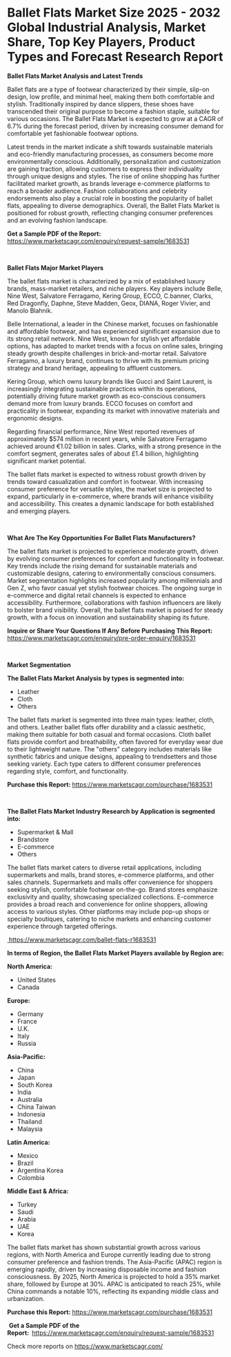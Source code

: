 <p><h1>Ballet Flats Market Size 2025 - 2032 Global Industrial Analysis, Market Share, Top Key Players, Product Types and Forecast Research Report</h1></p><p><strong>Ballet Flats Market Analysis and Latest Trends</strong></p>
<p><p>Ballet flats are a type of footwear characterized by their simple, slip-on design, low profile, and minimal heel, making them both comfortable and stylish. Traditionally inspired by dance slippers, these shoes have transcended their original purpose to become a fashion staple, suitable for various occasions. The Ballet Flats Market is expected to grow at a CAGR of 6.7% during the forecast period, driven by increasing consumer demand for comfortable yet fashionable footwear options. </p><p>Latest trends in the market indicate a shift towards sustainable materials and eco-friendly manufacturing processes, as consumers become more environmentally conscious. Additionally, personalization and customization are gaining traction, allowing customers to express their individuality through unique designs and styles. The rise of online shopping has further facilitated market growth, as brands leverage e-commerce platforms to reach a broader audience. Fashion collaborations and celebrity endorsements also play a crucial role in boosting the popularity of ballet flats, appealing to diverse demographics. Overall, the Ballet Flats Market is positioned for robust growth, reflecting changing consumer preferences and an evolving fashion landscape.</p></p>
<p><strong>Get a Sample PDF of the Report:&nbsp;</strong> <a href="https://www.marketscagr.com/enquiry/request-sample/1683531?utm_campaign=2378&utm_medium=2&utm_source=Github&utm_content=ia&utm_term=07022025&utm_id=ballet-flats">https://www.marketscagr.com/enquiry/request-sample/1683531</a></p>
<p>&nbsp;</p>
<p><strong>Ballet Flats Major Market Players</strong></p>
<p><p>The ballet flats market is characterized by a mix of established luxury brands, mass-market retailers, and niche players. Key players include Belle, Nine West, Salvatore Ferragamo, Kering Group, ECCO, C.banner, Clarks, Red Dragonfly, Daphne, Steve Madden, Geox, DIANA, Roger Vivier, and Manolo Blahnik.</p><p>Belle International, a leader in the Chinese market, focuses on fashionable and affordable footwear, and has experienced significant expansion due to its strong retail network. Nine West, known for stylish yet affordable options, has adapted to market trends with a focus on online sales, bringing steady growth despite challenges in brick-and-mortar retail. Salvatore Ferragamo, a luxury brand, continues to thrive with its premium pricing strategy and brand heritage, appealing to affluent customers.</p><p>Kering Group, which owns luxury brands like Gucci and Saint Laurent, is increasingly integrating sustainable practices within its operations, potentially driving future market growth as eco-conscious consumers demand more from luxury brands. ECCO focuses on comfort and practicality in footwear, expanding its market with innovative materials and ergonomic designs.</p><p>Regarding financial performance, Nine West reported revenues of approximately $574 million in recent years, while Salvatore Ferragamo achieved around €1.02 billion in sales. Clarks, with a strong presence in the comfort segment, generates sales of about £1.4 billion, highlighting significant market potential.</p><p>The ballet flats market is expected to witness robust growth driven by trends toward casualization and comfort in footwear. With increasing consumer preference for versatile styles, the market size is projected to expand, particularly in e-commerce, where brands will enhance visibility and accessibility. This creates a dynamic landscape for both established and emerging players.</p></p>
<p>&nbsp;</p>
<p><strong>What Are The Key Opportunities For Ballet Flats Manufacturers?</strong></p>
<p><p>The ballet flats market is projected to experience moderate growth, driven by evolving consumer preferences for comfort and functionality in footwear. Key trends include the rising demand for sustainable materials and customizable designs, catering to environmentally conscious consumers. Market segmentation highlights increased popularity among millennials and Gen Z, who favor casual yet stylish footwear choices. The ongoing surge in e-commerce and digital retail channels is expected to enhance accessibility. Furthermore, collaborations with fashion influencers are likely to bolster brand visibility. Overall, the ballet flats market is poised for steady growth, with a focus on innovation and sustainability shaping its future.</p></p>
<p><strong>Inquire or Share Your Questions If Any Before Purchasing This Report:</strong> <a href="https://www.marketscagr.com/enquiry/pre-order-enquiry/1683531?utm_campaign=2378&utm_medium=2&utm_source=Github&utm_content=ia&utm_term=07022025&utm_id=ballet-flats">https://www.marketscagr.com/enquiry/pre-order-enquiry/1683531</a></p>
<p>&nbsp;</p>
<p><strong>Market Segmentation</strong></p>
<p><strong>The Ballet Flats Market Analysis by types is segmented into:</strong></p>
<p><ul><li>Leather</li><li>Cloth</li><li>Others</li></ul></p>
<p><p>The ballet flats market is segmented into three main types: leather, cloth, and others. Leather ballet flats offer durability and a classic aesthetic, making them suitable for both casual and formal occasions. Cloth ballet flats provide comfort and breathability, often favored for everyday wear due to their lightweight nature. The "others" category includes materials like synthetic fabrics and unique designs, appealing to trendsetters and those seeking variety. Each type caters to different consumer preferences regarding style, comfort, and functionality.</p></p>
<p><strong>Purchase this Report:&nbsp;</strong><a href="https://www.marketscagr.com/purchase/1683531?utm_campaign=2378&utm_medium=2&utm_source=Github&utm_content=ia&utm_term=07022025&utm_id=ballet-flats">https://www.marketscagr.com/purchase/1683531</a></p>
<p>&nbsp;</p>
<p><strong>The Ballet Flats Market Industry Research by Application is segmented into:</strong></p>
<p><ul><li>Supermarket & Mall</li><li>Brandstore</li><li>E-commerce</li><li>Others</li></ul></p>
<p><p>The ballet flats market caters to diverse retail applications, including supermarkets and malls, brand stores, e-commerce platforms, and other sales channels. Supermarkets and malls offer convenience for shoppers seeking stylish, comfortable footwear on-the-go. Brand stores emphasize exclusivity and quality, showcasing specialized collections. E-commerce provides a broad reach and convenience for online shoppers, allowing access to various styles. Other platforms may include pop-up shops or specialty boutiques, catering to niche markets and enhancing customer experience through targeted offerings.</p></p>
<p><a href="https://www.marketscagr.com/ballet-flats-r1683531?utm_campaign=2378&utm_medium=2&utm_source=Github&utm_content=ia&utm_term=07022025&utm_id=ballet-flats">&nbsp;https://www.marketscagr.com/ballet-flats-r1683531</a></p>
<p><strong>In terms of Region, the Ballet Flats Market Players available by Region are:</strong></p>
<p>
    <p> <strong> North America: </strong>
        <ul>
            <li>United States</li>
            <li>Canada</li>
        </ul>
        </p> 
    <p> <strong> Europe: </strong>
        <ul>
            <li>Germany</li>
            <li>France</li>
            <li>U.K.</li>
            <li>Italy</li>
            <li>Russia</li>
        </ul>
        </p> 
    <p> <strong> Asia-Pacific: </strong>
        <ul>
            <li>China</li>
            <li>Japan</li>
            <li>South Korea</li>
            <li>India</li>
            <li>Australia</li>
            <li>China Taiwan</li>
            <li>Indonesia</li>
            <li>Thailand</li>
            <li>Malaysia</li>
        </ul>
        </p> 
    <p> <strong> Latin America: </strong>
        <ul>
            <li>Mexico</li>
            <li>Brazil</li>
            <li>Argentina Korea</li>
            <li>Colombia</li>
        </ul>
        </p> 
    <p> <strong> Middle East & Africa: </strong>
        <ul>
            <li>Turkey</li>
            <li>Saudi</li>
            <li>Arabia</li>
            <li>UAE</li>
            <li>Korea</li>
        </ul>
    </p>
    </p>
<p><p>The ballet flats market has shown substantial growth across various regions, with North America and Europe currently leading due to strong consumer preference and fashion trends. The Asia-Pacific (APAC) region is emerging rapidly, driven by increasing disposable income and fashion consciousness. By 2025, North America is projected to hold a 35% market share, followed by Europe at 30%. APAC is anticipated to reach 25%, while China commands a notable 10%, reflecting its expanding middle class and urbanization.</p></p>
<p><strong>Purchase this Report: </strong><a href="https://www.marketscagr.com/purchase/1683531?utm_campaign=2378&utm_medium=2&utm_source=Github&utm_content=ia&utm_term=07022025&utm_id=ballet-flats">https://www.marketscagr.com/purchase/1683531</a></p>
<p>&nbsp;<strong>Get a Sample PDF of the Report:&nbsp;&nbsp;</strong><a href="https://www.marketscagr.com/enquiry/request-sample/1683531?utm_campaign=2378&utm_medium=2&utm_source=Github&utm_content=ia&utm_term=07022025&utm_id=ballet-flats">https://www.marketscagr.com/enquiry/request-sample/1683531</a></p>
<p><strong></strong></p>
<p>Check more reports on <a href="https://www.marketscagr.com/?utm_campaign=2378&utm_medium=2&utm_source=Github&utm_content=ia&utm_term=07022025&utm_id=ballet-flats">https://www.marketscagr.com/</a></p>